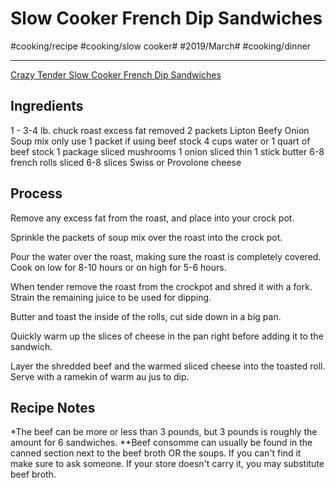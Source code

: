 # Slow Cooker French Dip Sandwiches
#cooking/recipe #cooking/slow cooker# #2019/March# #cooking/dinner
- - - -
[Crazy Tender Slow Cooker French Dip Sandwiches](http://www.carlsbadcravings.com/best-slow-cooker-french-dip-sandwiches/)

## Ingredients
1 - 3-4 lb. chuck roast excess fat removed
2 packets Lipton Beefy Onion Soup mix only use 1 packet if using beef stock
4 cups water or 1 quart of beef stock
1 package sliced mushrooms
1 onion sliced thin
1 stick butter
6-8 french rolls sliced
6-8 slices Swiss or Provolone cheese

## Process
Remove any excess fat from the roast, and place into your crock pot.

Sprinkle the packets of soup mix over the roast into the crock pot.

Pour the water over the roast, making sure the roast is completely covered.
Cook on low for 8-10 hours or on high for 5-6 hours.

When tender remove the roast from the crockpot and shred it with a fork.
Strain the remaining juice to be used for dipping.

Butter and toast the inside of the rolls, cut side down in a big pan.

Quickly warm up the slices of cheese in the pan right before adding it to the sandwich.

Layer the shredded beef and the warmed sliced cheese into the toasted roll. Serve with a ramekin of warm au jus to dip.

## Recipe Notes
*The beef can be more or less than 3 pounds, but 3 pounds is roughly the amount for 6 sandwiches.
**Beef consomme can usually be found in the canned section next to the beef broth OR the soups.  If you can't find it make sure to ask someone.  If your store doesn't carry it, you may substitute beef broth.
